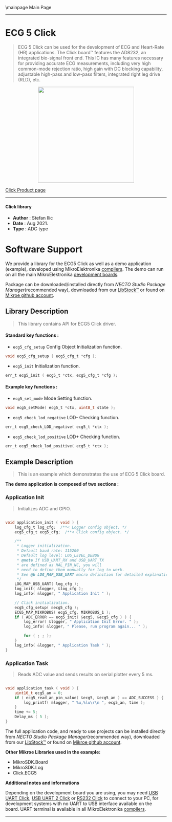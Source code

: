 \mainpage Main Page

---
# ECG 5 Click

> ECG 5 Click can be used for the development of ECG and Heart-Rate (HR) applications. The Click board™ features the AD8232, an integrated bio-signal front end. This IC has many features necessary for providing accurate ECG measurements, including very high common-mode rejection ratio, high gain with DC blocking capability, adjustable high-pass and low-pass filters, integrated right leg drive (RLD), etc.

<p align="center">
  <img src="https://download.mikroe.com/images/click_for_ide/ecg5_click.png" height=300px>
</p>

[Click Product page](https://www.mikroe.com/ecg-5-click)

---


#### Click library

- **Author**        : Stefan Ilic
- **Date**          : Aug 2021.
- **Type**          : ADC type


# Software Support

We provide a library for the ECG5 Click
as well as a demo application (example), developed using MikroElektronika
[compilers](https://www.mikroe.com/necto-studio).
The demo can run on all the main MikroElektronika [development boards](https://www.mikroe.com/development-boards).

Package can be downloaded/installed directly from *NECTO Studio Package Manager*(recommended way), downloaded from our [LibStock&trade;](https://libstock.mikroe.com) or found on [Mikroe github account](https://github.com/MikroElektronika/mikrosdk_click_v2/tree/master/clicks).

## Library Description

> This library contains API for ECG5 Click driver.

#### Standard key functions :

- `ecg5_cfg_setup` Config Object Initialization function.
```c
void ecg5_cfg_setup ( ecg5_cfg_t *cfg );
```

- `ecg5_init` Initialization function.
```c
err_t ecg5_init ( ecg5_t *ctx, ecg5_cfg_t *cfg );
```

#### Example key functions :

- `ecg5_set_mode` Mode Setting function.
```c
void ecg5_setMode( ecg5_t *ctx, uint8_t state );
```

- `ecg5_check_lod_negative` LOD- Checking function.
```c
err_t ecg5_check_LOD_negative( ecg5_t *ctx );
```

- `ecg5_check_lod_positive` LOD+ Checking function.
```c
err_t ecg5_check_lod_positive( ecg5_t *ctx );
```

## Example Description

> This is an example which demonstrates the use of ECG 5 Click board.

**The demo application is composed of two sections :**

### Application Init

> Initializes ADC and GPIO.

```c

void application_init ( void ) {
    log_cfg_t log_cfg;  /**< Logger config object. */
    ecg5_cfg_t ecg5_cfg;  /**< Click config object. */

    /** 
     * Logger initialization.
     * Default baud rate: 115200
     * Default log level: LOG_LEVEL_DEBUG
     * @note If USB_UART_RX and USB_UART_TX 
     * are defined as HAL_PIN_NC, you will 
     * need to define them manually for log to work. 
     * See @b LOG_MAP_USB_UART macro definition for detailed explanation.
     */
    LOG_MAP_USB_UART( log_cfg );
    log_init( &logger, &log_cfg );
    log_info( &logger, " Application Init " );

    // Click initialization.
    ecg5_cfg_setup( &ecg5_cfg );
    ECG5_MAP_MIKROBUS( ecg5_cfg, MIKROBUS_1 );
    if ( ADC_ERROR == ecg5_init( &ecg5, &ecg5_cfg ) ) {
        log_error( &logger, " Application Init Error. " );
        log_info( &logger, " Please, run program again... " );

        for ( ; ; );
    }
    log_info( &logger, " Application Task " );
}

```

### Application Task

> Reads ADC value and sends results on serial plotter every 5 ms.

```c

void application_task ( void ) {
    uint16_t ecg5_an = 0;
    if ( ecg5_read_an_pin_value( &ecg5, &ecg5_an ) == ADC_SUCCESS ) {
        log_printf( &logger, " %u,%lu\r\n ", ecg5_an, time );
    }
    time += 5;
    Delay_ms ( 5 );
}
```

The full application code, and ready to use projects can be installed directly from *NECTO Studio Package Manager*(recommended way), downloaded from our [LibStock&trade;](https://libstock.mikroe.com) or found on [Mikroe github account](https://github.com/MikroElektronika/mikrosdk_click_v2/tree/master/clicks).

**Other Mikroe Libraries used in the example:**

- MikroSDK.Board
- MikroSDK.Log
- Click.ECG5

**Additional notes and informations**

Depending on the development board you are using, you may need
[USB UART Click](https://www.mikroe.com/usb-uart-click),
[USB UART 2 Click](https://www.mikroe.com/usb-uart-2-click) or
[RS232 Click](https://www.mikroe.com/rs232-click) to connect to your PC, for
development systems with no UART to USB interface available on the board. UART
terminal is available in all MikroElektronika
[compilers](https://shop.mikroe.com/compilers).

---

